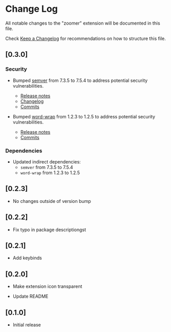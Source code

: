 # Change Log

All notable changes to the "zoomer" extension will be documented in this file.

Check [Keep a Changelog](http://keepachangelog.com/) for recommendations on how to structure this file.

## [0.3.0]

### Security

- Bumped [semver](https://github.com/npm/node-semver) from 7.3.5 to 7.5.4 to address potential security vulnerabilities.

  - [Release notes](https://github.com/npm/node-semver/releases)
  - [Changelog](https://github.com/npm/node-semver/blob/main/CHANGELOG.md)
  - [Commits](https://github.com/npm/node-semver/compare/v7.3.5...v7.5.4)

- Bumped [word-wrap](https://github.com/jonschlinkert/word-wrap) from 1.2.3 to 1.2.5 to address potential security vulnerabilities.
  - [Release notes](https://github.com/jonschlinkert/word-wrap/releases)
  - [Commits](https://github.com/jonschlinkert/word-wrap/compare/1.2.3...1.2.5)

### Dependencies

- Updated indirect dependencies:
  - `semver` from 7.3.5 to 7.5.4
  - `word-wrap` from 1.2.3 to 1.2.5

## [0.2.3]

- No changes outside of version bump

## [0.2.2]

- Fix typo in package descriptiongst

## [0.2.1]

- Add keybinds

## [0.2.0]

- Make extension icon transparent

- Update README

## [0.1.0]

- Initial release
